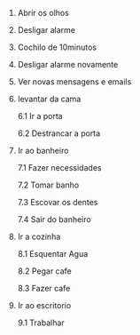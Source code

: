 1. Abrir os olhos
2. Desligar alarme
3. Cochilo de 10minutos
4. Desligar alarme novamente
5. Ver novas mensagens e emails
6. levantar da cama

    6.1 Ir a porta

    6.2 Destrancar a porta

7. Ir ao banheiro

    7.1 Fazer necessidades

    7.2 Tomar banho

    7.3 Escovar os dentes

    7.4 Sair do banheiro

8. Ir a cozinha

    8.1 Esquentar Agua

    8.2 Pegar cafe

    8.3 Fazer cafe

9. Ir ao escritorio

    9.1 Trabalhar
